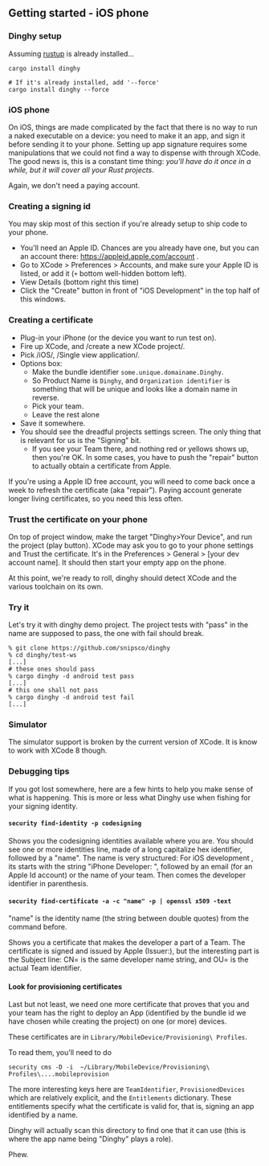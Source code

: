 ## Getting started - iOS phone


### Dinghy setup

Assuming [rustup](http://rustup.rs) is already installed...

```
cargo install dinghy

# If it's already installed, add '--force'
cargo install dinghy --force
```

### iOS phone 

On iOS, things are made complicated by the fact that there is no way to run a
naked executable on a device: you need to make it an app, and sign it before
sending it to your phone. Setting up app signature requires some manipulations
that we could not find a way to dispense with through XCode. The good news is,
this is a constant time thing: *you'll have do it once in a while, but it will
cover all your Rust projects*.

Again, we don't need a paying account.

### Creating a signing id

You may skip most of this section if you're already setup to ship code to
your phone. 

* You'll need an Apple ID. Chances are you already have one, but you can
    an account there: https://appleid.apple.com/account .
* Go to XCode > Preferences > Accounts, and make sure your Apple ID is listed,
    or add it (`+` bottom well-hidden bottom left).
* View Details (bottom right this time)
* Click the "Create" button in front of "iOS Development" in the top half of
    this windows.

### Creating a certificate

* Plug-in your iPhone (or the device you want to run test on).
* Fire up XCode, and /create a new XCode project/.
* Pick /iOS/, /Single view application/.
* Options box:
    * Make the bundle identifier `some.unique.domainame.Dinghy`.
    * So Product Name is `Dinghy`, and `Organization identifier` is something
        that will be unique and looks like a domain name in reverse.
    * Pick your team.
    * Leave the rest alone
* Save it somewhere.
* You should see the dreadful projects settings screen. The only thing that is
    relevant for us is the "Signing" bit.
    * If you see your Team there, and nothing red or yellows shows up, then
        you're OK. In some cases, you have to push the "repair" button to
        actually obtain a certificate from Apple.

If you're using a Apple ID free account, you will need to come back once a
week to refresh the certificate (aka "repair"). Paying account generate
longer living certificates, so you need this less often.

### Trust the certificate on your phone

On top of project window, make the target "Dinghy>Your Device", and run the
project (play button). XCode may ask you to go to your phone settings
and Trust the certificate. It's in the Preferences > General > 
[your dev account name]. It should then start your empty app on the phone.

At this point, we're ready to roll, dinghy should detect XCode and the various
toolchain on its own.

### Try it

Let's try it with dinghy demo project. The project tests with "pass" in the
name are supposed to pass, the one with fail should break.

```
% git clone https://github.com/snipsco/dinghy
% cd dinghy/test-ws
[...]
# these ones should pass
% cargo dinghy -d android test pass
[...]
# this one shall not pass
% cargo dinghy -d android test fail
[...]
```

### Simulator

The simulator support is broken by the current version of XCode. It is know to
work with XCode 8 though.

### Debugging tips

If you got lost somewhere, here are a few hints to help you make sense of 
what is happening. This is more or less what Dinghy use when fishing for
your signing identity.

#### `security find-identity -p codesigning`

Shows you the codesigning identities available where you are. You should see 
one or more identities line, made of a long capitalize hex identifier, followed
by a "name". The name is very structured: For iOS development , its starts
with the string "iPhone Developer: ", followed by an email (for an Apple Id
account) or the name of your team. Then comes the developer identifier in
parenthesis.

#### `security find-certificate -a -c "name" -p | openssl x509 -text`

"name" is the identity name (the string between double quotes) from the command
before.

Shows you a certificate that makes the developer a part of a Team.
The certificate is signed and issued by Apple (Issuer:), but the interesting
part is the Subject line: CN= is the same developer name string, and OU= is
the actual Team identifier.

#### Look for provisioning certificates

Last but not least, we need one more certificate that proves that you and
your team has the right to deploy an App (identified by the bundle id we have
chosen while creating the project) on one (or more) devices.

These certificates are in `Library/MobileDevice/Provisioning\ Profiles`.

To read them, you'll need to do 

```
security cms -D -i  ~/Library/MobileDevice/Provisioning\ Profiles\....mobileprovision
```

The more interesting keys here are `TeamIdentifier`, `ProvisionedDevices` which
are relatively explicit, and the `Entitlements` dictionary. These entitlements
specify what the certificate is valid for, that is, signing an app identified
by a name.

Dinghy will actually scan this directory to find one that it can use (this is
where the app name being "Dinghy" plays a role).

Phew.
